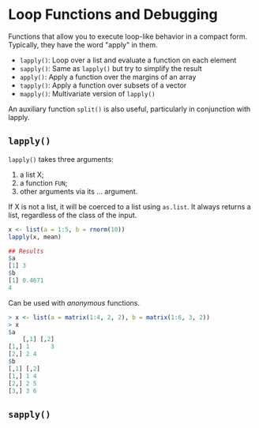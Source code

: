 
# Loop Functions and Debugging

Functions that allow you to execute loop-like behavior in a compact form. Typically, they have the word "apply" in them.

- `lapply()`: Loop over a list and evaluate a function on each element
- `sapply()`: Same as `lapply()` but try to simplify the result
- `apply()`: Apply a function over the margins of an array
- `tapply()`: Apply a function over subsets of a vector
- `mapply()`: Multivariate version of `lapply()`

An auxiliary function `split()` is also useful, particularly in conjunction with lapply.

## `lapply()`

`lapply()` takes three arguments: 
1. a list X; 
2. a function `FUN`; 
3. other arguments via its ... argument. 

If X is not a list, it will be coerced to a list using `as.list`. It always returns a list, regardless of the class of the input.

```r
x <- list(a = 1:5, b = rnorm(10))
lapply(x, mean)

## Results
$a
[1] 3
$b
[1] 0.4671
4
```
Can be used with *anonymous* functions.

```r
> x <- list(a = matrix(1:4, 2, 2), b = matrix(1:6, 3, 2))
> x
$a
	[,1] [,2]
[1,] 1 		3
[2,] 2 4
$b
[,1] [,2]
[1,] 1 4
[2,] 2 5
[3,] 3 6
```

## `sapply()`
<!--stackedit_data:
eyJoaXN0b3J5IjpbLTg0MzE3NzgxNCwyMDQwMzc3NDUxLC0xNz
Y4MTEwOTEzXX0=
-->